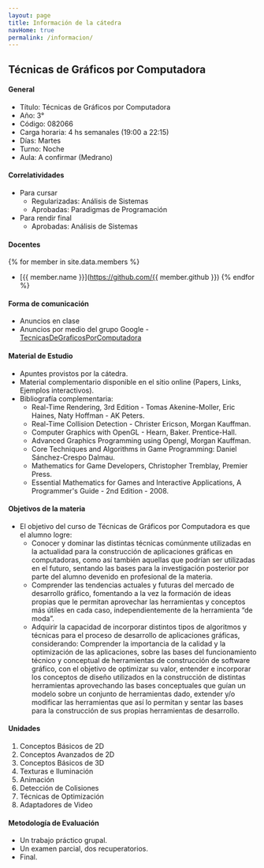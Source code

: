 ```yaml
---
layout: page
title: Información de la cátedra
navHome: true
permalink: /informacion/
---
```


## Técnicas de Gráficos por Computadora

#### General

   * Título: Técnicas de Gráficos por Computadora
   * Año: 3°
   * Código: 082066
   * Carga horaria: 4 hs semanales (19:00 a 22:15)
   * Días: Martes
   * Turno: Noche
   * Aula: A confirmar (Medrano)

#### Correlatividades

   * Para cursar
       * Regularizadas: Análisis de Sistemas
       * Aprobadas: Paradigmas de Programación
   * Para rendir final
       * Aprobadas: Análisis de Sistemas

#### Docentes

{% for member in site.data.members %}
* [{{ member.name }}](https://github.com/{{ member.github }})
{% endfor %}


#### Forma de comunicación

   * Anuncios en clase
   * Anuncios por medio del grupo Google - [TecnicasDeGraficosPorComputadora](http://groups.google.com/group/tecnicasdegraficosporcomputadora)

#### Material de Estudio

   * Apuntes provistos por la cátedra.
   * Material complementario disponible en el sitio online (Papers, Links, Ejemplos interactivos).
   * Bibliografía complementaria:
       * Real-Time Rendering, 3rd Edition - Tomas Akenine-Moller, Eric Haines, Naty Hoffman - AK Peters.
       * Real-Time Collision Detection - Christer Ericson, Morgan Kauffman.
       * Computer Graphics with OpenGL - Hearn, Baker. Prentice-Hall.
       * Advanced Graphics Programming using Opengl, Morgan Kauffman.
       * Core Techniques and Algorithms in Game Programming: Daniel Sánchez-Crespo Dalmau.
       * Mathematics for Game Developers, Christopher Tremblay, Premier Press.
       * Essential Mathematics for Games and Interactive Applications, A Programmer's Guide - 2nd Edition - 2008.

#### Objetivos de la materia

   * El objetivo del curso de Técnicas de Gráficos por Computadora es que el alumno logre:
       * Conocer y dominar las distintas técnicas comúnmente utilizadas en la actualidad para la construcción de aplicaciones gráficas en computadoras, como así también aquellas que podrían ser utilizadas en el futuro, sentando las bases para la investigación posterior por parte del alumno devenido en profesional de la materia.
       * Comprender las tendencias actuales y futuras del mercado de desarrollo gráfico, fomentando a la vez la formación de ideas propias que le permitan aprovechar las herramientas y conceptos más útiles en cada caso, independientemente de la herramienta “de moda”.
       * Adquirir la capacidad de incorporar distintos tipos de algoritmos y técnicas para el proceso de desarrollo de aplicaciones gráficas, considerando: Comprender la importancia de la calidad y la optimización de las aplicaciones, sobre las bases del funcionamiento técnico y conceptual de herramientas de construcción de software gráfico, con el objetivo de optimizar su valor, entender e incorporar los conceptos de diseño utilizados en la construcción de distintas herramientas aprovechando  las bases conceptuales que guían un modelo sobre un conjunto de herramientas dado, extender y/o modificar las herramientas que así lo permitan y sentar las bases para la construcción de sus propias herramientas de desarrollo.

#### Unidades

   1. Conceptos Básicos de 2D
   2. Conceptos Avanzados de 2D
   3. Conceptos Básicos de 3D
   4. Texturas e Iluminación
   5. Animación
   6. Detección de Colisiones
   7. Técnicas de Optimización
   8. Adaptadores de Video

#### Metodología de Evaluación

   * Un trabajo práctico grupal.
   * Un examen parcial, dos recuperatorios.
   * Final.

